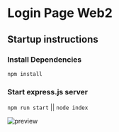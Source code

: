 # Login Page Web2
## Startup instructions
### Install Dependencies
```npm install```
### Start express.js server
```npm run start``` || ```node index```

![preview](https://user-images.githubusercontent.com/84779107/173057413-918938f0-8485-41af-a625-b3aea030dfd5.png)

